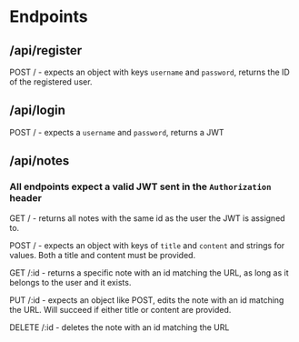# Endpoints

## /api/register

POST / - expects an object with keys `username` and `password`, returns the ID of the registered user.

## /api/login

POST / - expects a `username` and `password`, returns a JWT

## /api/notes

### All endpoints expect a valid JWT sent in the `Authorization` header

GET / - returns all notes with the same id as the user the JWT is assigned to.

POST / - expects an object with keys of `title` and `content` and strings for values. Both a title and content must be provided.

GET /:id - returns a specific note with an id matching the URL, as long as it belongs to the user and it exists.

PUT /:id - expects an object like POST, edits the note with an id matching the URL. Will succeed if either title or content are provided.

DELETE /:id - deletes the note with an id matching the URL
